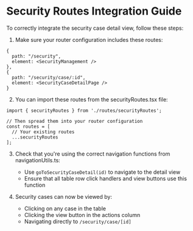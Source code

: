 
# Security Routes Integration Guide

To correctly integrate the security case detail view, follow these steps:

1. Make sure your router configuration includes these routes:

```tsx
{
  path: "/security",
  element: <SecurityManagement />
},
{
  path: "/security/case/:id",
  element: <SecurityCaseDetailPage />
}
```

2. You can import these routes from the securityRoutes.tsx file:

```tsx
import { securityRoutes } from './routes/securityRoutes';

// Then spread them into your router configuration
const routes = [
  // Your existing routes
  ...securityRoutes
];
```

3. Check that you're using the correct navigation functions from navigationUtils.ts:
   - Use `goToSecurityCaseDetail(id)` to navigate to the detail view
   - Ensure that all table row click handlers and view buttons use this function

4. Security cases can now be viewed by:
   - Clicking on any case in the table
   - Clicking the view button in the actions column
   - Navigating directly to `/security/case/[id]`
